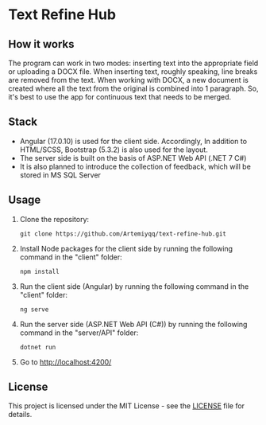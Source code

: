 # Text Refine Hub

## How it works
The program can work in two modes: inserting text into the appropriate field or uploading a DOCX file. When inserting text, roughly speaking, line breaks are removed from the text. When working with DOCX, a new document is created where all the text from the original is combined into 1 paragraph. So, it's best to use the app for continuous text that needs to be merged.

## Stack
- Angular (17.0.10) is used for the client side. Accordingly, In addition to HTML/SCSS, Bootstrap (5.3.2) is also used for the layout.
- The server side is built on the basis of ASP.NET Web API (.NET 7 C#)
- It is also planned to introduce the collection of feedback, which will be stored in MS SQL Server

## Usage
1. Clone the repository:
   ``` 
   git clone https://github.com/Artemiyqq/text-refine-hub.git
   ```
   
3. Install Node packages for the client side by running the following command in the "client" folder:
   ```   
   npm install
   ```
4. Run the client side (Angular) by running the following command in the "client" folder:
   ```
   ng serve
   ```
5. Run the server side (ASP.NET Web API (C#)) by running the following command in the "server/API" folder:
   ```
   dotnet run
   ```
6. Go to [http://localhost:4200/](http://localhost:4200/)

## License
This project is licensed under the MIT License - see the [LICENSE](https://github.com/Artemiyqq/text-refine-hub/blob/master/LICENSE.txt) file for details.
